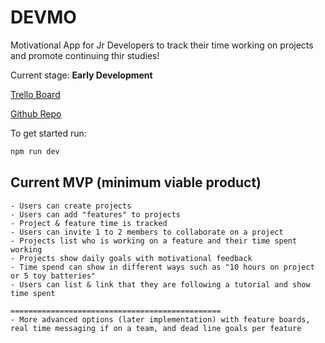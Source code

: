 # DEVMO

Motivational App for Jr Developers to track their time working on projects and promote continuing thir studies!

Current stage: **Early Development**

[Trello Board](https://trello.com/u/tabu60/boards)

[Github Repo](https://github.com/devmoapp/devmo)

To get started run:
```bash
npm run dev
```

## Current MVP (minimum viable product)
```
- Users can create projects
- Users can add "features" to projects
- Project & feature time is tracked
- Users can invite 1 to 2 members to collaborate on a project
- Projects list who is working on a feature and their time spent working
- Projects show daily goals with motivational feedback
- Time spend can show in different ways such as "10 hours on project or 5 toy batteries"
- Users can list & link that they are following a tutorial and show time spent

===============================================
- More advanced options (later implementation) with feature boards, real time messaging if on a team, and dead line goals per feature
```
